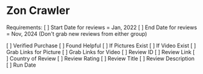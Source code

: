 # Zon Crawler

Requirements: 
[ ] Start Date for reviews = Jan, 2022
[ ] End Date for reviews = Nov, 2024 (Don't grab new reviews from either group)


[ ] Verified Purchase 
[ ] Found Helpful
[ ] If Pictures Exist
[ ] If Video Exist
[ ] Grab Links for Picture 
[ ] Grab Links for Video
[ ] Review ID
[ ] Review Link
[ ] Country of Review
[ ] Review Rating
[ ] Review Title
[ ] Review Description
[ ] Run Date

